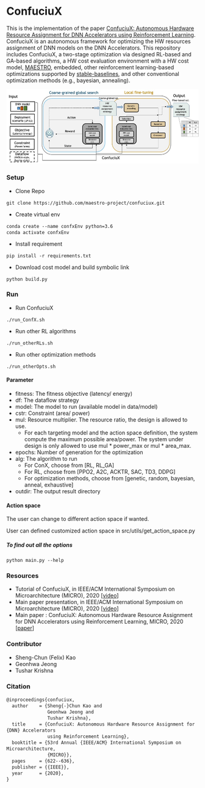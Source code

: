 # ConfuciuX #
This is the implementation of the paper [ConfuciuX: Autonomous Hardware Resource Assignment for DNN Accelerators using Reinforcement Learning](https://arxiv.org/pdf/2009.02010.pdf). 
ConfuciuX is an autonomous framework for optimizing the HW resources assignment of DNN models on the DNN Accelerators. This repository includes ConfuciuX, 
a two-stage optimization via designed RL-based and GA-based algorithms, a HW cost evaluation environment with a HW cost model, [MAESTRO](http://maestro.ece.gatech.edu/), embedded, 
other reinforcement learning-based optimizations supported by [stable-baselines](https://github.com/hill-a/stable-baselines), 
and other conventional optimization methods (e.g., bayesian, annealing).

![ConfuciuX_Framework](./others/confuciux.jpg)


### Setup ###
* Clone Repo
```
git clone https://github.com/maestro-project/confuciux.git
```
* Create virtual env
```
conda create --name confxEnv python=3.6
conda activate confxEnv
```
* Install requirement
   
```
pip install -r requirements.txt
```

* Download cost model and build symbolic link
```
python build.py
```



### Run ###
* Run ConfuciuX
```
./run_ConfX.sh
```
* Run other RL algorithms
```
./run_otherRLs.sh
```
* Run other optimization methods
```
./run_otherOpts.sh
```

#### Parameter ####
* fitness: The fitness objective (latency/ energy)
* df: The dataflow strategy
* model: The model to run (available model in data/model)
* cstr: Constraint (area/ power)
* mul: Resource multiplier. The resource ratio, the design is allowed to use.
    * For each targeting model and the action space definition, the system compute the maximum possible area/power. The system under design is only allowed to use mul * power_max or mul * area_max.    
* epochs: Number of generation for the optimization
* alg: The algorithm to run
   * For ConX, choose from [RL, RL_GA]  
   * For RL, choose from [PPO2, A2C, ACKTR, SAC, TD3, DDPG]
   * For optimization methods, choose from [genetic, random, bayesian, anneal, exhaustive]
* outdir: The output result directory

#### Action space ####
The user can change to different action space if wanted.

User can defined customized action space in src/utils/get_action_space.py

##### To find out all the options
```
python main.py --help
```
### Resources
* Tutorial of ConfuciuX,  in IEEE/ACM International Symposium on Microarchitecture (MICRO), 2020 [[video](https://www.youtube.com/watch?v=qHuO_38CdWQ)]
* Main paper presentation, in IEEE/ACM International Symposium on Microarchitecture (MICRO), 2020 [[video](https://www.youtube.com/watch?v=dgB18p2iWNY)]
* Main paper : ConfuciuX: Autonomous Hardware Resource Assignment for DNN Accelerators using Reinforcement Learning, MICRO, 2020 [[paper](https://arxiv.org/pdf/2009.02010.pdf)]

### Contributor ###
* Sheng-Chun (Felix) Kao
* Geonhwa Jeong
* Tushar Krishna

### Citation ###
```
@inproceedings{confuciux,
  author    = {Sheng{-}Chun Kao and
               Geonhwa Jeong and
               Tushar Krishna},
  title     = {ConfuciuX: Autonomous Hardware Resource Assignment for {DNN} Accelerators
               using Reinforcement Learning},
  booktitle = {53rd Annual {IEEE/ACM} International Symposium on Microarchitecture,
               {MICRO}},
  pages     = {622--636},
  publisher = {{IEEE}},
  year      = {2020},
}
```
